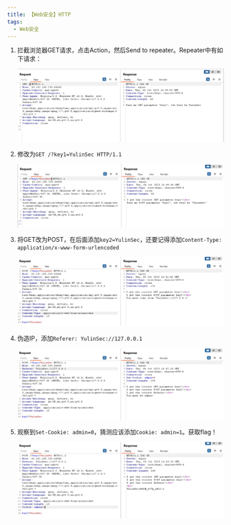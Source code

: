 ```yaml
---
title: 【Web安全】HTTP
tags:
  - Web安全
---
```


1. 拦截浏览器GET请求，点击Action，然后Send to repeater。Repeater中有如下请求：
   
   ![](/img/posts/zh/2023-10-04/00101.png)

2. 修改为`GET /?key1=YulinSec HTTP/1.1`
   
   ![](/img/posts/zh/2023-10-04/00102.png)

3. 将GET改为POST，在后面添加`key2=YulinSec`，还要记得添加`Content-Type: application/x-www-form-urlencoded`

   ![](/img/posts/zh/2023-10-04/00103.png)

4. 伪造IP，添加`Referer: YulinSec://127.0.0.1`

   ![](/img/posts/zh/2023-10-04/00104.png)

5. 观察到`Set-Cookie: admin=0`，猜测应该添加`Cookie: admin=1`。获取flag！
   
   ![](/img/posts/zh/2023-10-04/00105.png)